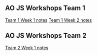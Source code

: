 ## AO JS Workshops Team 1

[Team 1 Week 1 notes](https://github.com/MikeDigitize/AO-Js-for-beginners/wiki/Team-1-Week-1)
[Team 1 Week 2 notes](https://github.com/MikeDigitize/AO-Js-Workshops/wiki/Team-1-Week-2)

## AO JS Workshops Team 2

[Team 2 Week 1 notes](https://github.com/MikeDigitize/AO-Js-Workshops/wiki/Team-2-Week-1)

